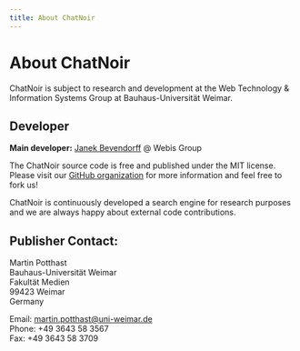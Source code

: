 ```yaml
---
title: About ChatNoir
---
```


# About ChatNoir
ChatNoir is subject to research and development at the Web Technology & Information Systems Group at Bauhaus-Universität Weimar.

## Developer
**Main developer:** [Janek Bevendorff](https://github.com/phoerious) @ Webis Group

The ChatNoir source code is free and published under the MIT license.
Please visit our [GitHub organization](https://github.com/chatnoir-eu) for more information and feel free to fork us!

ChatNoir is continuously developed a search engine for research purposes and we are always happy about external code contributions.

## Publisher Contact:
Martin Potthast\
Bauhaus-Universität Weimar\
Fakultät Medien\
99423 Weimar\
Germany 

Email: [martin.potthast@uni-weimar.de](mailto:martin.potthast@uni-weimar.de)\
Phone: +49 3643 58 3567\
Fax: +49 3643 58 3709
